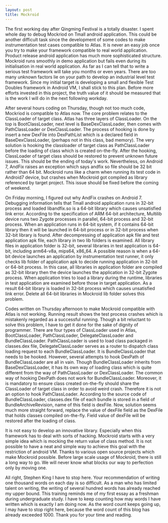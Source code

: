 ```yaml
---
layout: post
title: Mockroid
---
```

The first working day after Qingming Festival is a totally disaster. I spent whole day to debug Mockriod on Tmall android application. This could be another difficult task since the development of some codes to make instrumentation test cases compatible to Atlas. It is never an easy job once you try to make your framework compatible to real world application.  Product release android application has much more sophisticated structure. Mockroid runs smoothly in demo application but fails even during its initialisation in real world application. As far as I can tell that to write a serious test framework will take you months or even years. There are too many unknown factors lie on your path to develop an industrial level test framework. Since my initial target is developing a small and flexible Test Doubles framework in Android VM, I shall stick to this plan. Before more efforts invested in this project, the truth value of it should be measured that is the work I will do in the next following workday.

After several hours coding on Thursday, though not too much code, Mockriod is compatible to Atlas now. The core problem relates to the ClassLoader of target class. Atlas has three layers of ClassLoader. On the top is BootClassLoader, next level is BaseDexClassLoader, then comes with PathClassLoader or DexClassLoader. The process of hooking is done by insert a new DexFile into DexPathList which is a declared field in BaseDexClassLoader, (perhaps not in this class, bad memory). The very solution is hooking the classloader of target class as PathClassLoader before the loading of class which is created on-the-fly. After the hooking, ClassLoader of target class should be restored to prevent unknown future issues. This should be the ending of today's work. Nevertheless, on Android 7, AndFix raises an exception which says andfix so file should be 32 bit rather than 64 bit. Mockroid runs like a charm when running its test code in Android7 device, but crashes when Mockroid got compiled as library referenced by target project. This issue should be fixed before the coming of weekend.

On Friday morning, I figured out why AndFix crashes on Android 7. Debugging information tells that Tmall android application runs in 32-bit process and loaded libandfix.so is a 64-bit library which causes unsatisfied link error. According to the specification of ARM 64-bit architecture, Multilib device runs two Zygote processes in parallel, 64-bit process and 32-bit process. When an application runs in 64-bit system, if it contains 64-bit library then it will be launched in 64-bit process or in 32-bit process when 32-bit library is found. After decompressing of application apk file and test application apk file, each library in two lib folders is examined. All library files in application folder is 32-bit, several libraries in test application is 64-bit, including arm64-v8a, mips64, x86_64. A possible reason is when a 64-bit device launches an application by instrumentation test runner, it only checks lib folder of application apk to decide running application in 32-bit or 64-bit process. In this case, all libraries in application folder are compiled as 32-bit library  then the device launches the application in 32-bit Zygote process. When application tries to load a library during the runtime, libraries in test application are examined before those in target application. As a result 64-bit library is loaded in 32-bit process which causes unsatisfied link error. Delete all 64-bit libraries in Mockroid lib folder solves this problem.

Codes written on Thursday afternoon to make Mockroid compatible with Atlas is not working. Running result shows the test process crashes which is mistakenly regarded as a successful running. Though a bit reluctant to solve this problem, I have to get it done for the sake of dignity of programmer. There are four types of ClassLoader used in Atlas, BootClassLoader, PathClassLoader, DelegateClassLoader and BundleClassLoader. PathClassLoader is used to load class packaged in classes.dex file, DelegateClassLoader serves as a router to dispatch class loading request to each BundleClassLoader. It is BundleClassLoader that needs to be hooked. However, several attempts to hook DexPath of BundleClassLoader are all in vain. Though BundleClassLoader inherits from BaseDexClassLoader, it has its own way of loading class which is quite different from the way of PathClassLoader or DexClassLoader. The common way of hooking DexPath does not work for BundleClassLoader. Moreover, it is mandatory to ensure class created on-the-fly should share the ClassLoader of target class in order to avoid weird crash. Therefore it is not an option to hook PathClassLoader. According to the source code of BundleClassLoader, classes.dex file of each bundle is stored in a field of BundleArchiveRevision, name of this field is dexFile. Now, solution seems much more straight forward, replace the value of dexFile field as the DexFile that holds classes compiled on-the-fly. Field value of dexFile will be restored after the loading of class.

It is not easy to develop an innovative library. Especially when this framework has to deal with sorts of hacking. Mockroid starts with a very simple idea which is mocking the return value of class method. It is not possible to have a neat and simple way to achieve this goal with the restriction of android VM. Thanks to various open source projects which make Mockroid possible. Before large scale usage of Mockroid, there is still a long way to go. We will never know what blocks our way to perfection only by moving one.

All right, Stephen King I have to stop here. Your recommendation of writing one thousand words on each day is so difficult. As a man who has limited talent on writing, the writing of several hundred words has already reached my upper bound. This training reminds me of my first essay as a freshman during undergraduate study. I have to keep counting how may words I have written which is exactly I am doing now. As the word count keeps going up, I may have to stop right here, because the word count of this blog has already exceeded 1000. Thank you for your time and reading.

